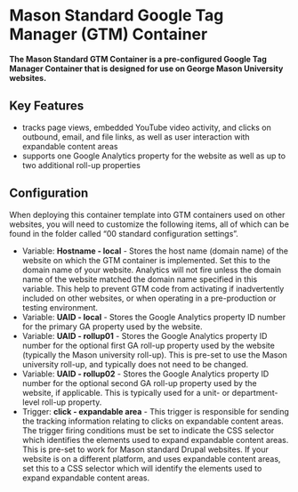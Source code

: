 # Mason Standard Google Tag Manager (GTM) Container

**The Mason Standard GTM Container is a pre-configured Google Tag Manager Container that is designed for use on George Mason University websites.**

## Key Features

* tracks page views, embedded YouTube video activity, and clicks on outbound, email, and file links, as well as user interaction with expandable content areas
* supports one Google Analytics property for the website as well as up to two additional roll-up properties

## Configuration

When deploying this container template into GTM containers used on other websites, you will need to customize the following items, all of which can be found in the folder called “00 standard configuration settings”.

* Variable: **Hostname - local** - Stores the host name (domain name) of the website on which the GTM container is implemented. Set this to the domain name of your website. Analytics will not fire unless the domain name of the website matched the domain name specified in this variable. This help to prevent GTM code from activating if inadvertently included on other websites, or when operating in a pre-production or testing environment.
* Variable: **UAID - local** - Stores the Google Analytics property ID number for the primary GA property used by the website. 
* Variable: **UAID - rollup01** - Stores the Google Analytics property ID number for the optional first GA roll-up property used by the website (typically the Mason university roll-up).  This is pre-set to use the Mason university roll-up, and typically does not need to be changed.
* Variable: **UAID - rollup02** - Stores the Google Analytics property ID number for the optional second GA roll-up property used by the website, if applicable. This is typically used for a unit- or department-level roll-up property.
* Trigger: **click - expandable area** - This trigger is responsible for sending the tracking information relating to clicks on expandable content areas. The trigger firing conditions must be set to indicate the CSS selector which identifies the elements used to expand expandable content areas.  This is pre-set to work for Mason standard Drupal websites. If your website is on a different platform, and uses expandable content areas, set this to a CSS selector which will identify the elements used to expand expandable content areas.




